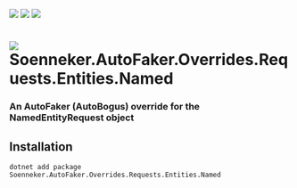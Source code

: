 ﻿[![](https://img.shields.io/nuget/v/soenneker.autofaker.overrides.requests.entities.named.svg?style=for-the-badge)](https://www.nuget.org/packages/soenneker.autofaker.overrides.requests.entities.named/)
[![](https://img.shields.io/github/actions/workflow/status/soenneker/soenneker.autofaker.overrides.requests.entities.named/publish-package.yml?style=for-the-badge)](https://github.com/soenneker/soenneker.autofaker.overrides.requests.entities.named/actions/workflows/publish-package.yml)
[![](https://img.shields.io/nuget/dt/soenneker.autofaker.overrides.requests.entities.named.svg?style=for-the-badge)](https://www.nuget.org/packages/soenneker.autofaker.overrides.requests.entities.named/)

# ![](https://user-images.githubusercontent.com/4441470/224455560-91ed3ee7-f510-4041-a8d2-3fc093025112.png) Soenneker.AutoFaker.Overrides.Requests.Entities.Named
### An AutoFaker (AutoBogus) override for the NamedEntityRequest object

## Installation

```
dotnet add package Soenneker.AutoFaker.Overrides.Requests.Entities.Named
```
